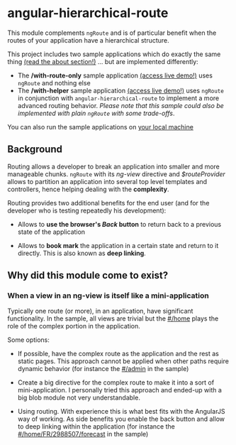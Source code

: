 angular-hierarchical-route
==========================

This module complements `ngRoute` and is of particular benefit when the routes of your application have a hierarchical structure.

This project includes two sample applications which do exactly the same thing
[(read the about section!)](http://adelinor.github.io/angular-hierarchical-route/sample/with-helper/#/about) ... but are implemented differently:

* The **/with-route-only** sample application
  [(access live demo!)](http://adelinor.github.io/angular-hierarchical-route/sample/with-route-only)
  uses `ngRoute` and nothing else
* The **/with-helper** sample application
  [(access live demo!)](http://adelinor.github.io/angular-hierarchical-route/sample/with-helper)
  uses `ngRoute` in conjunction with `angular-hierarchical-route` to implement a more
  advanced routing behavior. *Please note that this sample could also be implemented with plain `ngRoute` with some trade-offs*.

You can also run the sample applications on
[your local machine](site/RunSampleOnLocalhost.md)

Background
----------
Routing allows a developer to break an application into smaller and more
manageable chunks.
`ngRoute` with its *ng-view* directive and *$routeProvider* allows to partition an
application into several top level templates and controllers, hence helping
dealing with the **complexity**.

Routing provides two additional benefits for the end user (and for the developer
who is testing repeatedly his development):

* Allows to **use the browser's _Back_ button** to return back to a previous state
  of the application
 
* Allows to **book mark** the application in a certain state and return to it directly.
  This is also known as **deep linking**.

Why did this module come to exist?
---------------------------------

### When a view in an ng-view is itself like a mini-application
Typically one route (or more), in an application, have significant functionality.
In the sample, all views are trivial but the
[#/home](http://adelinor.github.io/angular-hierarchical-route/sample/with-route-only)
plays the role of the complex portion in the application.

Some options:

* If possible, have the complex route as the application and the rest as static pages.
  This approach cannot be applied when other paths require dynamic behavior (for
  instance the
  [#/admin](http://adelinor.github.io/angular-hierarchical-route/sample/with-route-only/#/admin)
  in the sample)

* Create a big directive for the complex route to make it into a sort of mini-application. I personally tried this approach and ended-up with a big blob module not very understandable.

* Using routing. With experience this is what best fits with
 the AngularJS way of working. As side benefits you enable the back button
 and allow to deep linking within the application (for instance the
 [#/home/FR/2988507/forecast](http://adelinor.github.io/angular-hierarchical-route/sample/with-helper/#/home/FR/2988507/forecast)
 in the sample)